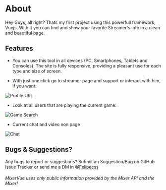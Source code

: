 # About
Hey Guys, all right? Thats my first project using this powerfull framework, Vuejs. With it you can find and show your favorite Streamer's info in a clean and beautiful page.

## Features
- You can use this tool in all devices (PC, Smartphones, Tablets and Consoles). The site is fully responsive, providing a pleasant use for each type and size of screen.

- With just one click go to streamer page and support or interact with him, if you want:

![Profile URL](https://media.giphy.com/media/cJBiJNXPynrMOdYHdF/giphy.gif "Profile URL")

- Look at all users that are playing the current game:

![Game Search](https://media.giphy.com/media/SRkEcOvo5B9UrTRprI/giphy.gif "Game Search")

- Current chat and video non page

![Chat](https://i.imgur.com/FdSyDtV.png "Chat")

## Bugs & Suggestions? 
Any bugs to report or suggestions? Submit an Suggestion/Bug on GitHub Issue Tracker or send me a DM in [@Felipecss](https://www.instagram.com/felipecss/ "@Felipecss")


###### *MixerVue uses only public information provided by the Mixer API and the Mixer!*